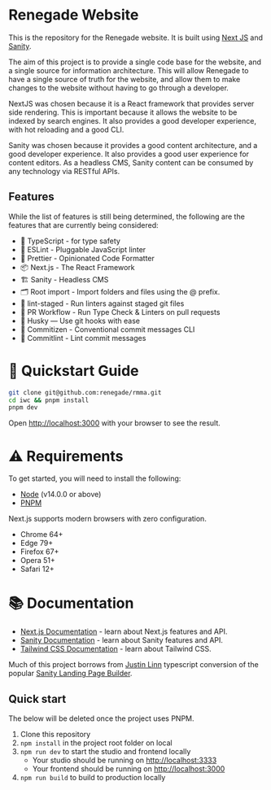 # Renegade Website

This is the repository for the Renegade website. It is built using [Next JS](https://nextjs.oreg/) and [Sanity](https://www.sanity.io/).

The aim of this project is to provide a single code base for the website, and a single source for information architecture. This will allow Renegade to have a single source of truth for the website, and allow them to make changes to the website without having to go through a developer.

NextJS was chosen because it is a React framework that provides server side rendering. This is important because it allows the website to be indexed by search engines. It also provides a good developer experience, with hot reloading and a good CLI.

Sanity was chosen because it provides a good content architecture, and a good developer experience. It also provides a good user experience for content editors. As a headless CMS, Sanity content can be consumed by any technology via RESTful APIs.

## Features

While the list of features is still being determined, the following are the features that are currently being considered:

- 🚨 TypeScript - for type safety
- 🚦 ESLint - Pluggable JavaScript linter
- 💖 Prettier - Opinionated Code Formatter
- 📦 Next.js - The React Framework
- 🏗️ Sanity - Headless CMS
- 🗂 Root import - Import folders and files using the @ prefix.
- 🚫 lint-staged - Run linters against staged git files
- 👷 PR Workflow - Run Type Check & Linters on pull requests
- 🐶 Husky — Use git hooks with ease
- 📄 Commitizen - Conventional commit messages CLI
- 🚓 Commitlint - Lint commit messages

# 🚀 Quickstart Guide

```bash
git clone git@github.com:renegade/rmma.git
cd iwc && pnpm install
pnpm dev
```

Open [http://localhost:3000](http://localhost:3000) with your browser to see the result.

# ⚠️ Requirements

To get started, you will need to install the following:

- [Node](https://nodejs.org/en/) (v14.0.0 or above)
- [PNPM](https://pnpm.io/)

Next.js supports modern browsers with zero configuration.

- Chrome 64+
- Edge 79+
- Firefox 67+
- Opera 51+
- Safari 12+

# 📚 Documentation

- [Next.js Documentation](https://nextjs.org/docs) - learn about Next.js features and API.
- [Sanity Documentation](https://www.sanity.io/docs) - learn about Sanity features and API.
- [Tailwind CSS Documentation](https://tailwindcss.com/docs) - learn about Tailwind CSS.

Much of this project borrows from [Justin Linn](https://github.com/LinnJS/nextjs-sanity-website-builder) typescript conversion of the popular [Sanity Landing Page Builder](https://github.com/sanity-io/sanity-template-nextjs-landing-pages).

## Quick start

The below will be deleted once the project uses PNPM.

1. Clone this repository
2. `npm install` in the project root folder on local
3. `npm run dev` to start the studio and frontend locally
   - Your studio should be running on [http://localhost:3333](http://localhost:3333)
   - Your frontend should be running on [http://localhost:3000](http://localhost:3000)
4. `npm run build` to build to production locally
